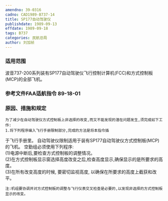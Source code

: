 ```yaml
---
amendno: 39-0316  
cadno: CAD1989-B737-14  
title: SP177自动驾驶仪  
publishdate: 1989-09-13  
effdate: 1989-09-18  
tags: B737  
categories: 民航总局  
author: 刘加祯  
---
```

  
### 适用范围  
波音737-200系列装有SP177自动驾驶仪飞行控制计算机(FCC)和方式控制板(MCP)的全部飞机。  
  
<!--more-->  
### 参考文件FAA适航指令 89-18-01  
  
### 原因、措施和规定  
    为了减少在自动驾驶仪方式控制板上非选择的改变,而又不能发现的潜在问题发生,须完成如下工作:  
    1.将下列程序编入飞行手册限制部分,完成的方法是将本指令插  
于飞行手册里。     自动驾驶仪限制适用于装有SP177自动驾驶仪方式控制板(MCP)的飞机。     空勤组必须使用下列程序:  
    (1)电源中断后,要检查方式控制板的调整情况。  
    (2)在方式控制板显示窗选择高度改变之后,检查高度显示,确保显示的是所要求的高度。  
    (3)在所有改变高度的时候, 要密切监视高度, 以确保在所要求的高度上截获和改平。  
  
  
    注:机组要协调并对方式控制板的调整与飞行仪表交叉检查是必要的,以发现非选择的方式控制板显示的改变。  
